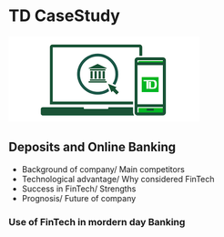 # TD CaseStudy
![image](TDpic.png)

## Deposits and Online Banking
- Background of company/ Main competitors
- Technological advantage/ Why considered FinTech
- Success in FinTech/ Strengths
- Prognosis/ Future of company

### Use of FinTech in mordern day Banking